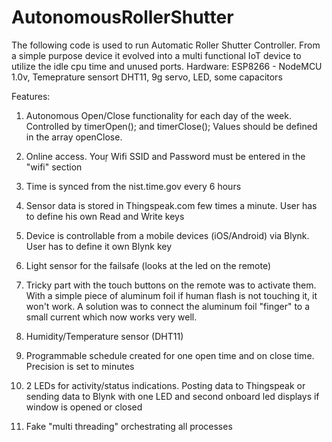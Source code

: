 # AutonomousRollerShutter

The following code is used to run Automatic Roller Shutter Controller. 
From a simple purpose device it evolved into a multi functional IoT device to utilize the idle cpu time and unused ports. 
Hardware: ESP8266 - NodeMCU 1.0v, Temeprature sensort DHT11, 9g servo, LED, some capacitors

Features:

1) Autonomous Open/Close functionality for each day of the week. Controlled by timerOpen(); and timerClose();
Values should be defined in the array openClose.

2) Online access. Youŗ Wifi SSID and Password must be entered in the "wifi" section

3) Time is synced from the nist.time.gov every 6 hours

4) Sensor data is stored in Thingspeak.com few times a minute. User has to define his own Read and Write keys

5) Device is controllable from a mobile devices (iOS/Android) via Blynk. User has to define it own Blynk key

6) Light sensor for the failsafe (looks at the led on the remote)

7) Tricky part with the touch buttons on the remote was to activate them. With a simple piece of aluminum foil if human flash is not touching it, it won't work. A solution was to connect the aluminum foil "finger" to a small current which now works very well. 

8) Humidity/Temperature sensor (DHT11)

9) Programmable schedule created for one open time and on close time. Precision is set to minutes

10) 2 LEDs for activity/status indications. Posting data to Thingspeak or sending data to Blynk with one LED and second onboard led displays if window is opened or closed 

11) Fake "multi threading" orchestrating all processes
